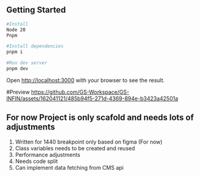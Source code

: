 ## Getting Started

```bash
#Install
Node 20
Pnpm

#Install dependencies
pnpm i

#Run dev server
pnpm dev

```

Open [http://localhost:3000](http://localhost:3000) with your browser to see the result.

#Preview
https://github.com/GS-Workspace/GS-INFIN/assets/162041121/485b94f5-271d-4369-894e-b3423a42501a



## For now Project is only scafold and needs lots of adjustments
1. Written for 1440 breakpoint only based on figma (For now)
2. Class variables needs to be created and reused
3. Performance adjustments
4. Needs code split
5. Can implement data fetching from CMS api
